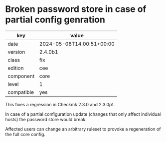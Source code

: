 [//]: # (werk v2)
# Broken password store in case of partial config genration

key        | value
---------- | ---
date       | 2024-05-08T14:00:51+00:00
version    | 2.4.0b1
class      | fix
edition    | cee
component  | core
level      | 1
compatible | yes

This fixes a regression in Checkmk 2.3.0 and 2.3.0p1.

In case of a partial configuration update (changes that only affect individual hosts) the password store would break.

Affected users can change an arbitrary ruleset to provoke a regeneration of the full core config.
